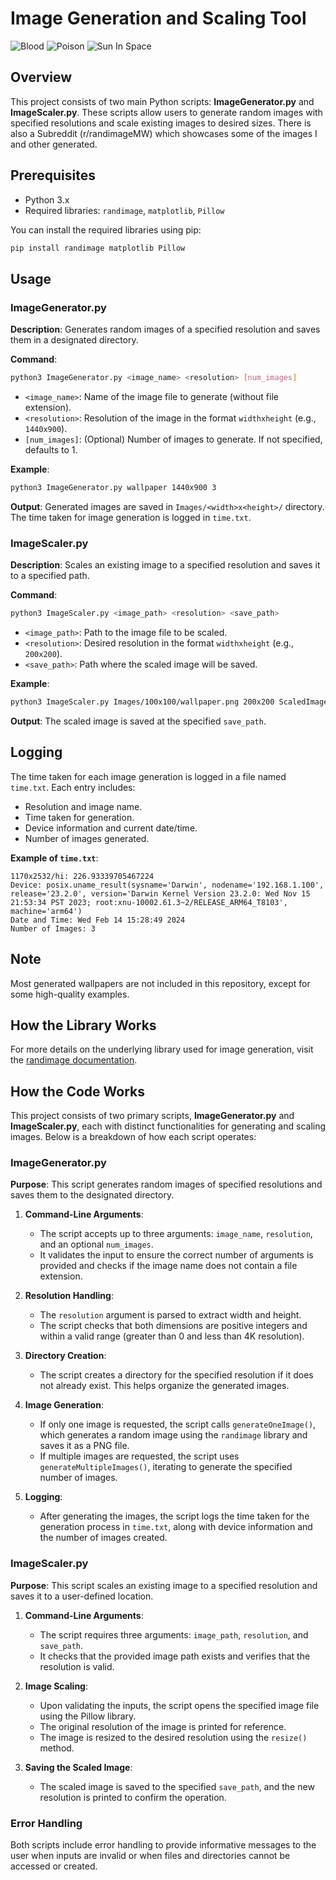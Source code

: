 # Image Generation and Scaling Tool

![Blood](Images/2560x1600/Blood.png)
![Poison](Images/2560x1600/Poison.png)
![Sun In Space](Images/2560x1600/SunInSpace.png)

## Overview

This project consists of two main Python scripts: **ImageGenerator.py** and **ImageScaler.py**. These scripts allow users to generate random images with specified resolutions and scale existing images to desired sizes. There is also a Subreddit (r/randimageMW) which showcases some of the images I and other generated. 

## Prerequisites

- Python 3.x
- Required libraries: `randimage`, `matplotlib`, `Pillow`
  
You can install the required libraries using pip:

```bash
pip install randimage matplotlib Pillow
```

## Usage

### ImageGenerator.py

**Description**: Generates random images of a specified resolution and saves them in a designated directory.

**Command**:
```bash
python3 ImageGenerator.py <image_name> <resolution> [num_images]
```

- `<image_name>`: Name of the image file to generate (without file extension).
- `<resolution>`: Resolution of the image in the format `widthxheight` (e.g., `1440x900`).
- `[num_images]`: (Optional) Number of images to generate. If not specified, defaults to 1.

**Example**:
```bash
python3 ImageGenerator.py wallpaper 1440x900 3
```

**Output**: Generated images are saved in `Images/<width>x<height>/` directory. The time taken for image generation is logged in `time.txt`.

### ImageScaler.py

**Description**: Scales an existing image to a specified resolution and saves it to a specified path.

**Command**:
```bash
python3 ImageScaler.py <image_path> <resolution> <save_path>
```

- `<image_path>`: Path to the image file to be scaled.
- `<resolution>`: Desired resolution in the format `widthxheight` (e.g., `200x200`).
- `<save_path>`: Path where the scaled image will be saved.

**Example**:
```bash
python3 ImageScaler.py Images/100x100/wallpaper.png 200x200 ScaledImages/test.png
```

**Output**: The scaled image is saved at the specified `save_path`.

## Logging

The time taken for each image generation is logged in a file named `time.txt`. Each entry includes:

- Resolution and image name.
- Time taken for generation.
- Device information and current date/time.
- Number of images generated.

**Example of `time.txt`**:
```
1170x2532/hi: 226.93339705467224
Device: posix.uname_result(sysname='Darwin', nodename='192.168.1.100', release='23.2.0', version='Darwin Kernel Version 23.2.0: Wed Nov 15 21:53:34 PST 2023; root:xnu-10002.61.3~2/RELEASE_ARM64_T8103', machine='arm64')
Date and Time: Wed Feb 14 15:28:49 2024
Number of Images: 3
```

## Note

Most generated wallpapers are not included in this repository, except for some high-quality examples.

## How the Library Works

For more details on the underlying library used for image generation, visit the [randimage documentation](https://pypi.org/project/randimage/#description).

## How the Code Works

This project consists of two primary scripts, **ImageGenerator.py** and **ImageScaler.py**, each with distinct functionalities for generating and scaling images. Below is a breakdown of how each script operates:

### ImageGenerator.py

**Purpose**: This script generates random images of specified resolutions and saves them to the designated directory.

1. **Command-Line Arguments**:
   - The script accepts up to three arguments: `image_name`, `resolution`, and an optional `num_images`.
   - It validates the input to ensure the correct number of arguments is provided and checks if the image name does not contain a file extension.

2. **Resolution Handling**:
   - The `resolution` argument is parsed to extract width and height.
   - The script checks that both dimensions are positive integers and within a valid range (greater than 0 and less than 4K resolution).

3. **Directory Creation**:
   - The script creates a directory for the specified resolution if it does not already exist. This helps organize the generated images.

4. **Image Generation**:
   - If only one image is requested, the script calls `generateOneImage()`, which generates a random image using the `randimage` library and saves it as a PNG file.
   - If multiple images are requested, the script uses `generateMultipleImages()`, iterating to generate the specified number of images.

5. **Logging**:
   - After generating the images, the script logs the time taken for the generation process in `time.txt`, along with device information and the number of images created.

### ImageScaler.py

**Purpose**: This script scales an existing image to a specified resolution and saves it to a user-defined location.

1. **Command-Line Arguments**:
   - The script requires three arguments: `image_path`, `resolution`, and `save_path`.
   - It checks that the provided image path exists and verifies that the resolution is valid.

2. **Image Scaling**:
   - Upon validating the inputs, the script opens the specified image file using the Pillow library.
   - The original resolution of the image is printed for reference.
   - The image is resized to the desired resolution using the `resize()` method.

3. **Saving the Scaled Image**:
   - The scaled image is saved to the specified `save_path`, and the new resolution is printed to confirm the operation.

### Error Handling
Both scripts include error handling to provide informative messages to the user when inputs are invalid or when files and directories cannot be accessed or created.

